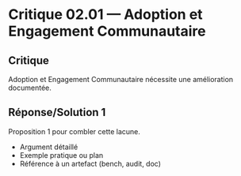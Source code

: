 # Critique 02.01 — Adoption et Engagement Communautaire

## Critique
Adoption et Engagement Communautaire nécessite une amélioration documentée.

## Réponse/Solution 1
Proposition 1 pour combler cette lacune.

- Argument détaillé
- Exemple pratique ou plan
- Référence à un artefact (bench, audit, doc)

